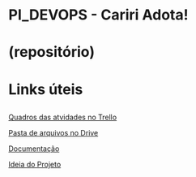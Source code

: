 # PI_DEVOPS - Cariri Adota! <h1> (repositório) 

# Links úteis <h2>

[Quadros das atvidades no Trello](https://trello.com/b/DYE9e4cC/pi-devops-adota-carir%C3%AD)

[Pasta de arquivos no Drive](https://drive.google.com/drive/u/0/folders/1JKWfKrWJCHQZWZzOat6vzvUu0B2s_R9M)

[Documentação](https://docs.google.com/document/d/15FYtIashOtWo4Ox1Z2NLVu0KAhjWonLE-BkQuA0Jt4I/edit?usp=sharing)

[Ideia do Projeto](https://docs.google.com/document/d/15GkXD5FE-ZkIk-qnmxSfJkBloKQtZ5bcMbKezhgC-xs/edit?usp=sharing)


 
